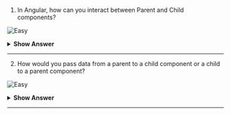 1. In Angular, how can you interact between Parent and Child components?

![Easy](https://github.com/revaturelabs/interviewquestions/blob/dev/InterviewSpecificQuestions/ComplexityTags/simple%20(2).svg)

<details>
<summary> <b>Show Answer</b></summary>
<blockquote>
  
 When passing data from the Parent to Child component, you can use the `@Input` decorator in the Child component. When passing data from the Child to the Parent component, you can use the `@Output` decorator in the Child component.
  
</blockquote>
</details>
	
--- 
2. How would you pass data from a parent to a child component or a child to a parent component?

![Easy](https://github.com/revaturelabs/interviewquestions/blob/dev/InterviewSpecificQuestions/ComplexityTags/simple%20(2).svg)

<details>
<summary> <b>Show Answer</b></summary>
<blockquote>

- `@Input` decorator used to pass the data from a parent to a child component
- `@Output` decorator used to pass the data from a child to a parent component
	
![image](https://user-images.githubusercontent.com/103101208/185594174-ec042de2-81dd-425b-bc8e-8c26ae214f1b.png)

- Consider we have `AppComponent` as Parent. Let’s create a child component using the `ng g c child` command. We’ll pass the data from `AppComponent` to `ChildComponent` and vice versa.
- In `child.component.ts`, we create a change property and decorate it with the `@Output()` and bound a new instance of `EventEmitter` to it.
- Also, we have a method - `increment()` which updates the value of the count property based on the event (clicking on the increment count button) and emits the event changes to its parent component (`AppComponent`).
- Here, the change property calls the `emit()` method that emits the count value which can be received by event object `$event`.

```js
import { Component, EventEmitter, Input, Output } from '@angular/core';
@Component({
  selector: 'app-child',
  template: `
    <p> Click this button to increment the count:
     <button (click)='increment()'>increment count</button> </p>
`
})
export class ChildComponent  {
	 
  @Input()
  count: number = 0;	 
  @Output()
  change: EventEmitter<number> = new EventEmitter<number>();
  increment() {
    this.count++;
    this.change.emit(this.count);
    console.log("incrementing count in the child component....." + this.count + " --- passing to AppComponent");
 }
}
```
- In `app.component.ts`, we use event binding to get the count property value from the `ChildComponent` to the `AppComponent`

```js
import { Component } from '@angular/core';
	 
@Component({
  selector: 'app-root',
  template: `
  <h3> Event Emitter Example </h3>
  <p> At AppComponent, count = {{ count }} </p>
  <app-child [count]='count' (change)= 'countChange($event)'></app-child>
  })
  export class AppComponent {
    count = 9;
    counterchange(event: number) {
    this.count = event;
  }
}
	 
```
![image](https://user-images.githubusercontent.com/103101208/185595719-d657e42b-362d-4131-8378-072ec2d2ca79.png)
  
</blockquote>
</details>
	
--- 
  

